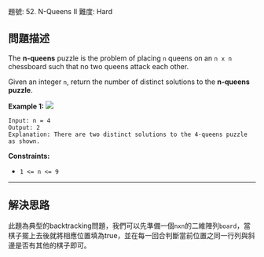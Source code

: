 題號: 52. N-Queens II
難度: Hard

## 問題描述
The **n-queens** puzzle is the problem of placing `n` queens on an `n x n` chessboard such that no two queens attack each other.

Given an integer `n`, return the number of distinct solutions to the **n-queens puzzle**.

**Example 1:**
![](https://i.imgur.com/csONpin.png)
```
Input: n = 4
Output: 2
Explanation: There are two distinct solutions to the 4-queens puzzle as shown.
```

**Constraints:**

- `1 <= n <= 9`

---
## 解決思路
此題為典型的backtracking問題，我們可以先準備一個`nxn`的二維陣列`board`，當棋子擺上去後就將相應位置填為true，並在每一回合判斷當前位置之同一行列與斜邊是否有其他的棋子即可。